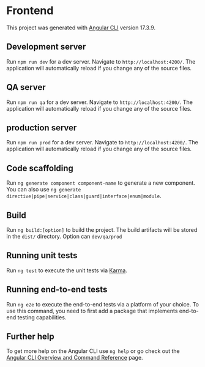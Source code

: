 # Frontend

This project was generated with [Angular CLI](https://github.com/angular/angular-cli) version 17.3.9.

## Development server

Run `npm run dev` for a dev server. Navigate to `http://localhost:4200/`. The application will automatically reload if you change any of the source files.

## QA server

Run `npm run qa` for a dev server. Navigate to `http://localhost:4200/`. The application will automatically reload if you change any of the source files.

## production server

Run `npm run prod` for a dev server. Navigate to `http://localhost:4200/`. The application will automatically reload if you change any of the source files.

## Code scaffolding

Run `ng generate component component-name` to generate a new component. You can also use `ng generate directive|pipe|service|class|guard|interface|enum|module`.

## Build

Run `ng build:[option]` to build the project. The build artifacts will be stored in the `dist/` directory.
Option can `dev/qa/prod`

## Running unit tests

Run `ng test` to execute the unit tests via [Karma](https://karma-runner.github.io).

## Running end-to-end tests

Run `ng e2e` to execute the end-to-end tests via a platform of your choice. To use this command, you need to first add a package that implements end-to-end testing capabilities.

## Further help

To get more help on the Angular CLI use `ng help` or go check out the [Angular CLI Overview and Command Reference](https://angular.io/cli) page.
